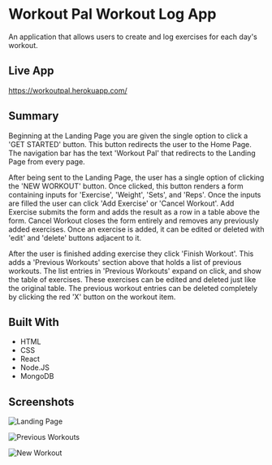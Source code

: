 # Workout Pal Workout Log App
An application that allows users to create and log exercises for each day's workout.

## Live App
https://workoutpal.herokuapp.com/

## Summary
  Beginning at the Landing Page you are given the single option to click a 'GET STARTED' button.  This button redirects the user to the Home Page.  The navigation bar has the text 'Workout Pal' that redirects to the Landing Page from every page.  
    
   After being sent to the Landing Page, the user has a single option of clicking the 'NEW WORKOUT' button.  Once clicked, this button renders a form containing inputs for 'Exercise', 'Weight', 'Sets', and 'Reps'.  Once the inputs are filled the user can click 'Add Exercise' or 'Cancel Workout'.  Add Exercise submits the form and adds the result as a row in a table above the form.  Cancel Workout closes the form entirely and removes any previously added exercises.  Once an exercise is added, it can be edited or deleted with 'edit' and 'delete' buttons adjacent to it.
   
   After the user is finished adding exercise they click 'Finish Workout'.  This adds a 'Previous Workouts' section above that holds a list of previous workouts.  The list entries in 'Previous Workouts' expand on click, and show the table of exercises.  These exercises can be edited and deleted just like the original table. The previous workout entries can be deleted completely by clicking the red 'X' button on the workout item.
  
  ## Built With
  * HTML
  * CSS
  * React
  * Node.JS
  * MongoDB
  
  ## Screenshots
  
  ![Landing Page](https://imgur.com/ozeuoxb.png "Landing Page")
  
  ![Previous Workouts](https://imgur.com/FLCgujN.png "Previous Workouts")
  
  ![New Workout](https://imgur.com/Jb0pFIw.png "New Workout")
